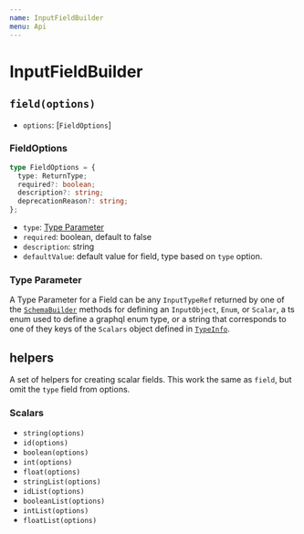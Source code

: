 ```yaml
---
name: InputFieldBuilder
menu: Api
---
```


# InputFieldBuilder

## `field(options)`

* `options`: \[`FieldOptions`\]

### FieldOptions

```typescript
type FieldOptions = {
  type: ReturnType;
  required?: boolean;
  description?: string;
  deprecationReason?: string;
};
```

* `type`: [Type Parameter](input-field-builder.md#type-parameter)
* `required`: boolean, default to false
* `description`: string
* `defaultValue`: default value for field, type based on `type` option.

### Type Parameter

A Type Parameter for a Field can be any `InputTypeRef` returned by one of the [`SchemaBuilder`](guide/schema-builder.md) methods for defining an `InputObject`, `Enum`, or `Scalar`, a ts enum used to define a graphql enum type, or a string that corresponds to one of they keys of the `Scalars` object defined in [`TypeInfo`](https://github.com/hayes/giraphql/tree/60178ac5e1fc945099d042e3f9b57ca3acc1810a/api-schema-builder/README.md#typeinfo).

## helpers

A set of helpers for creating scalar fields. This work the same as `field`, but omit the `type` field from options.

### Scalars

* `string(options)`
* `id(options)`
* `boolean(options)`
* `int(options)`
* `float(options)`
* `stringList(options)`
* `idList(options)`
* `booleanList(options)`
* `intList(options)`
* `floatList(options)`

